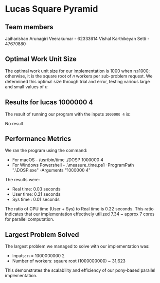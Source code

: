 # Lucas Square Pyramid

## Team members
Jaiharishan Arunagiri Veerakumar - 62333614
Vishal Karthikeyan Setti - 47670880

## Optimal Work Unit Size

The optimal work unit size for our implementation is 1000 when n≤1000; otherwise, it is the square root of 𝑛 workers per sub-problem request. We determined this optimal size through trial and error, testing various large and small values of 𝑛.

## Results for lucas 1000000 4

The result of running our program with the inputs `1000000 4` is:

No result

## Performance Metrics

We ran the program using the command:
- For macOS - /usr/bin/time ./DOSP 1000000 4
- For Windows Powershell - .\measure_time.ps1 -ProgramPath ".\DOSP.exe" -Arguments "1000000 4"

The results were:
- Real time: 0.03 seconds
- User time: 0.21 seconds
- Sys time : 0.01 seconds

The ratio of CPU time (User + Sys) to Real time is 0.22 seconds. This ratio indicates that our implementation effectively utilized 7.34 ~ approx 7 cores for parallel computation.

## Largest Problem Solved

The largest problem we managed to solve with our implementation was:

- Inputs: n = 1000000000 2
- Number of workers: sqaure root (1000000000) ~ 31,623

This demonstrates the scalability and efficiency of our pony-based parallel implementation.
